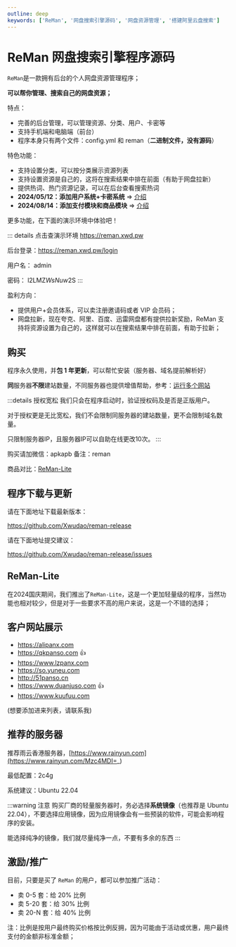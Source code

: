```yaml
---
outline: deep
keywords: ['ReMan', '网盘搜索引擎源码', '网盘资源管理', '搭建阿里云盘搜索']
---
```


# ReMan 网盘搜索引擎程序源码

`ReMan`是一款拥有后台的个人网盘资源管理程序；

**可以帮你管理、搜索自己的网盘资源；**

特点：

- 完善的后台管理，可以管理资源、分类、用户、卡密等
- 支持手机端和电脑端（前台）
- 程序本身只有两个文件：config.yml 和 reman（**二进制文件，没有源码**）

特色功能：

- 支持设置分类，可以按分类展示资源列表
- 支持设置资源是自己的，这将在搜索结果中排在前面（有助于网盘拉新）
- 提供热词、热门资源记录，可以在后台查看搜索热词
- **2024/05/12：添加用户系统+卡密系统** => [介绍](/reman/vip-coin)
- **2024/08/14：添加支付模块和商品模块** => [介绍](/reman/pay)

更多功能，在下面的演示环境中体验吧！

::: details 点击查演示环境
<https://reman.xwd.pw>

后台登录：<https://reman.xwd.pw/login>

用户名： admin

密码： l2LMZ$WsNuw$2S
:::

盈利方向：

- 提供用户+会员体系，可以卖注册邀请码或者 VIP 会员码；
- 网盘拉新，现在夸克、阿里、百度、迅雷网盘都有提供拉新奖励，ReMan 支持将资源设置为自己的，这样就可以在搜索结果中排在前面，有助于拉新；

## 购买

<!-- ￥ 999 / 套， -->

程序永久使用，并**包 1 年更新**，<!-- 进内部群，和其他人交流， -->可以帮忙安装（服务器、域名提前解析好）

**同**服务器**不限**建站数量，不同服务器也提供增值帮助，参考：[运行多个网站](/reman/multiple)

:::details 授权宽松
我们只会在程序启动时，验证授权码及是否是正版用户。

对于授权更是无比宽松，我们不会限制同服务器的建站数量，更不会限制域名数量。

只限制服务器IP，且服务器IP可以自助在线更改10次。
:::

购买请加微信：apkapb 备注：reman

商品对比：[ReMan-Lite](/reman/#reman-lite)

## 程序下载与更新

请在下面地址下载最新版本：

<https://github.com/Xwudao/reman-release>

<!-- ![下载最新版本](/images/index/image-11.png) -->

请在下面地址提交建议：

<https://github.com/Xwudao/reman-release/issues>

## ReMan-Lite

在2024国庆期间，我们推出了`ReMan-Lite`，这是一个更加轻量级的程序，当然功能也相对较少，但是对于一些要求不高的用户来说，这是一个不错的选择；

<!--@include: @/components/compare-reman.md-->

<!-- ::: details 请注意
原则上不建议啥都不懂的人购买，最起码买服务器、域名，解析域名到服务器要会；

我们提供的服务是：程序主体、程序的安装与调试（可帮忙）、1年的程序免费更新；

当调试完毕，程序正常运行后，代表交易已经完成，之后有其它**非程序本身问题**，我们帮忙是情分，不帮是本分；
::: -->

<!-- ::: details 特别注意（小白、事多请注意）
原则上不建议啥都不懂的人购买，最最起码买服务器、域名，解析域名到服务器要会；

不然到时候，什么都要问我 ，但本人不是一个有耐心的人，所以为了避免双方浪费时间、搞得互相都心情不好，请三思而后行；

毕竟，几百块钱，在如今时代，一个好点的羽绒服都要 500+，499 真当不了上帝；

**话有点难听，但为了大家都好，还是需要提前说明**
::: -->

<!-- ---

加 ￥ 150 送爬虫一只

相应介绍：[点击前往](./crawl.md) -->

## 客户网站展示

- <https://alipanx.com>
- <https://qkpanso.com> 👍
- <https://www.lzpanx.com>
- <https://so.yuneu.com>
- <http://51panso.cn>
- <https://www.duanjuso.com> 👍
- <https://www.kuufuu.com>

(想要添加进来列表，请联系我)

## 推荐的服务器

推荐雨云香港服务器，[https://www.rainyun.com](https://www.rainyun.com/Mzc4MDI=_)

最低配置：2c4g

系统建议：Ubuntu 22.04

<!-- 大陆服务器需要备案，这是常识，不多说；**建议的是香港服务器**

然后首推的是阿里、腾讯香港轻量服务器，价格便宜，性能也不错；（最近腾讯好像没有 2c4g 这种配置了，所以可以阿里云购买）

---

如果，你不想用大厂的服务器，可以雨云，这是一家小众的云服务商，价格也还能接受，主要是查 IP，不会有`[中国香港香港 阿里云]`这种

**当然，稳定性肯定是不如大厂的，这点要知道**

雨云地址：[https://www.rainyun.com](https://www.rainyun.com/Mzc4MDI=_) -->

:::warning 注意
购买厂商的轻量服务器时，务必选择**系统镜像**（也推荐是 Ubuntu 22.04），不要选择应用镜像，因为应用镜像会有一些预装的软件，可能会影响程序的安装。

能选择纯净的镜像，我们就尽量纯净一点，不要有多余的东西
:::

## 激励/推广

目前，只要是买了 `ReMan` 的用户，都可以参加推广活动：

- 卖 0-5 套：给 20% 比例
- 卖 5-20 套：给 30% 比例
- 卖 20-N 套：给 40% 比例

注：比例是按用户最终购买价格按比例反拥，因为可能由于活动或优惠，用户最终支付的金额非标准金额；
